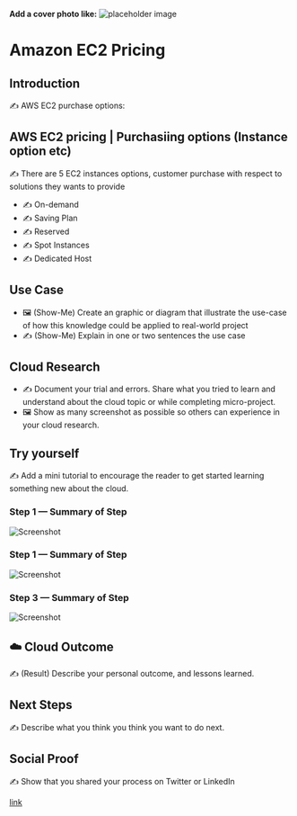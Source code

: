 **Add a cover photo like:**
![placeholder image](https://via.placeholder.com/1200x600)

# Amazon EC2 Pricing

## Introduction

✍️ AWS EC2 purchase options:

## AWS EC2 pricing | Purchasiing options (Instance option etc)

✍️ There are 5 EC2 instances options, customer purchase with respect to solutions they wants to provide

- ✍️ On-demand
- ✍ Saving Plan
- ✍️ Reserved
- ✍️ Spot Instances
- ✍️ Dedicated Host

## Use Case

- 🖼️ (Show-Me) Create an graphic or diagram that illustrate the use-case of how this knowledge could be applied to real-world project
- ✍️ (Show-Me) Explain in one or two sentences the use case

## Cloud Research

- ✍️ Document your trial and errors. Share what you tried to learn and understand about the cloud topic or while completing micro-project.
- 🖼️ Show as many screenshot as possible so others can experience in your cloud research.

## Try yourself

✍️ Add a mini tutorial to encourage the reader to get started learning something new about the cloud.

### Step 1 — Summary of Step

![Screenshot](https://via.placeholder.com/500x300)

### Step 1 — Summary of Step

![Screenshot](https://via.placeholder.com/500x300)

### Step 3 — Summary of Step

![Screenshot](https://via.placeholder.com/500x300)

## ☁️ Cloud Outcome

✍️ (Result) Describe your personal outcome, and lessons learned.

## Next Steps

✍️ Describe what you think you think you want to do next.

## Social Proof

✍️ Show that you shared your process on Twitter or LinkedIn

[link](link)
